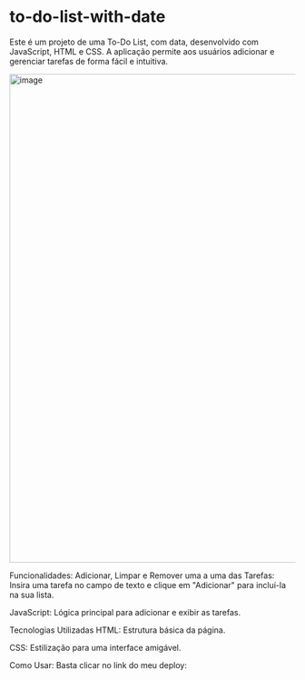 # to-do-list-with-date

Este é um projeto de uma To-Do List, com data, desenvolvido com JavaScript, HTML e CSS. A aplicação permite aos usuários adicionar e gerenciar tarefas de forma fácil e intuitiva.

<img width="1328" height="860" alt="image" src="https://github.com/user-attachments/assets/be653f78-d23a-4b04-a484-86bd9766d6b8" />

Funcionalidades: Adicionar, Limpar e Remover uma a uma das Tarefas: Insira uma tarefa no campo de texto e clique em "Adicionar" para incluí-la na sua lista.

JavaScript: Lógica principal para adicionar e exibir as tarefas.

Tecnologias Utilizadas HTML: Estrutura básica da página.

CSS: Estilização para uma interface amigável.

Como Usar: Basta clicar no link do meu deploy: 
